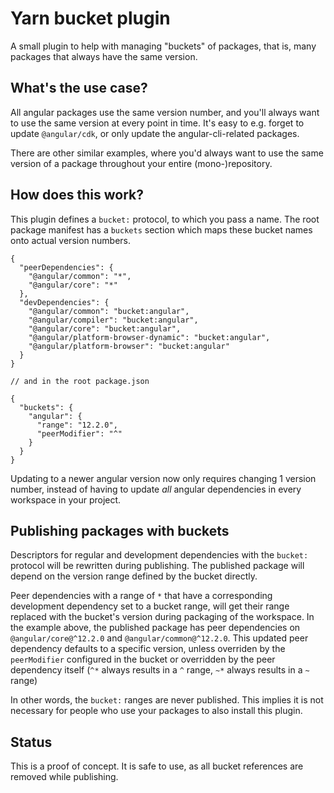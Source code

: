 # Yarn bucket plugin

A small plugin to help with managing "buckets" of packages, that is, many packages that always have the same version.

## What's the use case?

All angular packages use the same version number, and you'll always want to use the same version at every point in time. It's easy to e.g. forget to update `@angular/cdk`, or only update the angular-cli-related packages.

There are other similar examples, where you'd always want to use the same version of a package throughout your entire (mono-)repository.

## How does this work?

This plugin defines a `bucket:` protocol, to which you pass a name. The root package manifest has a `buckets` section which maps these bucket names onto actual version numbers.

```json5
{
  "peerDependencies": {
    "@angular/common": "*",
    "@angular/core": "*"
  },
  "devDependencies": {
    "@angular/common": "bucket:angular",
    "@angular/compiler": "bucket:angular",
    "@angular/core": "bucket:angular",
    "@angular/platform-browser-dynamic": "bucket:angular",
    "@angular/platform-browser": "bucket:angular"
  }
}

// and in the root package.json

{
  "buckets": {
    "angular": {
      "range": "12.2.0",
      "peerModifier": "^"
    }
  }
}
```

Updating to a newer angular version now only requires changing 1 version number, instead of having to update _all_ angular dependencies in every workspace in your project.

## Publishing packages with buckets

Descriptors for regular and development dependencies with the `bucket:` protocol will be rewritten during publishing. The published package will depend on the version range defined by the bucket directly.

Peer dependencies with a range of `*` that have a corresponding development dependency set to a bucket range, will get their range replaced with the bucket's version during packaging of the workspace. In the example above, the published package has peer dependencies on `@angular/core@^12.2.0` and `@angular/common@^12.2.0`.
This updated peer dependency defaults to a specific version, unless overriden by the `peerModifier` configured in the bucket or overridden by the peer dependency itself (`^*` always results in a `^` range, `~*` always results in a `~` range)

In other words, the `bucket:` ranges are never published. This implies it is not necessary for people who use your packages to also install this plugin.

## Status

This is a proof of concept. It is safe to use, as all bucket references are removed while publishing.
